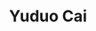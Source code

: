 ---
bio: 
  matter.
education:
  courses:
  - course: 学士学位
    institution: XXX
    year: 2021
email: "XXX@qq.com"
first_name: Yuduo
highlight_name: false
interests:
- 生物信息
last_name: Cai
role: Visiting Student
social:
- icon: envelope
  icon_pack: fas
  link: mailto:XXX@qq.com
superuser: true
title: Yuduo Cai
user_groups:
- Visitors
---